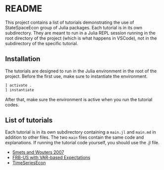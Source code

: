 # README

This project contains a list of tutorials demonstrating the use of
StateSpaceEcon group of Julia packages. Each tutorial is in its own
subdirectory. They are meant to run in a Julia REPL session running in the root
directory of the project (which is what happens in VSCode), not in the
subdirectory of the specific tutorial.  

## Installation

The tutorials are designed to run in the Julia environment in the root of the
project. Before the first use, make sure to instantiate the environment.
```julia
] activate .
] instantiate
```

After that, make sure the environment is active when you run the tutorial codes.

## List of tutorials

Each tutorial is in its own subdirectory containing a `main.jl` and `main.md`
in addition to other files. The two `main` files contain the same code and
explanations. If running the tutorial code yourself, you should use the .jl
file.

* [Smets and Wouters 2007](US_SW07/main.md)
* [FRB-US with VAR-based Expectations](FRB-US/main.md)
* [TimeSeriesEcon](TimeSeriesEcon/main.md)
